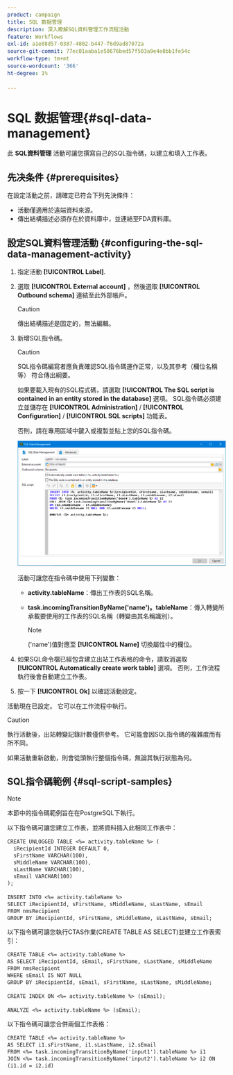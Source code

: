 ```yaml
---
product: campaign
title: SQL 数据管理
description: 深入瞭解SQL資料管理工作流程活動
feature: Workflows
exl-id: a1e08d57-0387-4802-b447-f6d9ad87072a
source-git-commit: 77ec01aaba1e50676bed57f503a9e4e8bb1fe54c
workflow-type: tm+mt
source-wordcount: '366'
ht-degree: 1%

---
```


# SQL 数据管理{#sql-data-management}

此 **SQL資料管理** 活動可讓您撰寫自己的SQL指令碼，以建立和填入工作表。

## 先决条件 {#prerequisites}

在設定活動之前，請確定已符合下列先決條件：

* 活動僅適用於遠端資料來源。
* 傳出結構描述必須存在於資料庫中，並連結至FDA資料庫。


## 設定SQL資料管理活動 {#configuring-the-sql-data-management-activity}

1. 指定活動 **[!UICONTROL Label]**.
1. 選取 **[!UICONTROL External account]** ，然後選取 **[!UICONTROL Outbound schema]** 連結至此外部帳戶。

   >[!CAUTION]
   >
   >傳出結構描述是固定的，無法編輯。

1. 新增SQL指令碼。

   >[!CAUTION]
   >
   >SQL指令碼編寫者應負責確認SQL指令碼運作正常，以及其參考（欄位名稱等） 符合傳出綱要。

   如果要載入現有的SQL程式碼，請選取 **[!UICONTROL The SQL script is contained in an entity stored in the database]** 選項。 SQL指令碼必須建立並儲存在 **[!UICONTROL Administration]** / **[!UICONTROL Configuration]** / **[!UICONTROL SQL scripts]** 功能表。

   否則，請在專用區域中鍵入或複製並貼上您的SQL指令碼。

   ![](assets/sql_datamanagement.png)

   活動可讓您在指令碼中使用下列變數：

   * **activity.tableName**：傳出工作表的SQL名稱。
   * **task.incomingTransitionByName(&#39;name&#39;)。tableName**：傳入轉變所承載要使用的工作表的SQL名稱（轉變由其名稱識別）。

      >[!NOTE]
      >
      >(&#39;name&#39;)值對應至 **[!UICONTROL Name]** 切換屬性中的欄位。

1. 如果SQL命令檔已經包含建立出站工作表格的命令，請取消選取 **[!UICONTROL Automatically create work table]** 選項。 否則，工作流程執行後會自動建立工作表。
1. 按一下 **[!UICONTROL Ok]** 以確認活動設定。

活動現在已設定。 它可以在工作流程中執行。

>[!CAUTION]
>
>執行活動後，出站轉變記錄計數僅供參考。 它可能會因SQL指令碼的複雜度而有所不同。
>  
>如果活動重新啟動，則會從頭執行整個指令碼，無論其執行狀態為何。

## SQL指令碼範例 {#sql-script-samples}

>[!NOTE]
>
>本節中的指令碼範例旨在在PostgreSQL下執行。

以下指令碼可讓您建立工作表，並將資料插入此相同工作表中：

```
CREATE UNLOGGED TABLE <%= activity.tableName %> (
  iRecipientId INTEGER DEFAULT 0,
  sFirstName VARCHAR(100),
  sMiddleName VARCHAR(100),
  sLastName VARCHAR(100),
  sEmail VARCHAR(100)
);

INSERT INTO <%= activity.tableName %>
SELECT iRecipientId, sFirstName, sMiddleName, sLastName, sEmail
FROM nmsRecipient
GROUP BY iRecipientId, sFirstName, sMiddleName, sLastName, sEmail;
```

以下指令碼可讓您執行CTAS作業(CREATE TABLE AS SELECT)並建立工作表索引：

```
CREATE TABLE <%= activity.tableName %>
AS SELECT iRecipientId, sEmail, sFirstName, sLastName, sMiddleName
FROM nmsRecipient
WHERE sEmail IS NOT NULL
GROUP BY iRecipientId, sEmail, sFirstName, sLastName, sMiddleName;

CREATE INDEX ON <%= activity.tableName %> (sEmail);

ANALYZE <%= activity.tableName %> (sEmail);
```

以下指令碼可讓您合併兩個工作表格：

```
CREATE TABLE <%= activity.tableName %>
AS SELECT i1.sFirstName, i1.sLastName, i2.sEmail
FROM <%= task.incomingTransitionByName('input1').tableName %> i1
JOIN <%= task.incomingTransitionByName('input2').tableName %> i2 ON (i1.id = i2.id)
```
